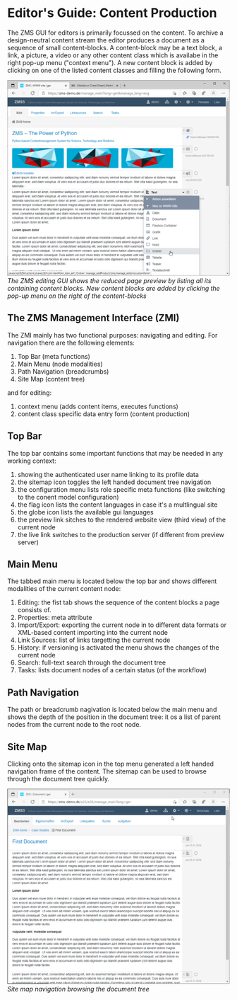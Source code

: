 
# <a id="editorsguide"></a>Editor's Guide: Content Production

The ZMS GUI for editors is primarily focussed on the content. To archive a design-neutral content stream
the editor produces a document as a sequence of small content-blocks. A content-block may be a text block, a link, a picture, a video or any other content class which is availabe in the right pop-up menu ("context menu").
A new content block is added by clicking on one of the listed content classes and filling the following form.


![ZMS GUI](images/edit_gui_start_en.gif)
*The ZMS editing GUI shows the reduced page preview by listing all its containing content blocks. New content blocks are added by clicking the pop-up menu on the right of the content-blocks*

## <a id="zmi"></a>The ZMS Management Interface (ZMI)

The ZMI mainly has two functional purposes: navigating and editing. For navigation there are the following elements:
1. Top Bar (meta functions)
2. Main Menu (node modalities)
3. Path Navigation (breadcrumbs)
4. Site Map (content tree)

and for editing:
1. context menu (adds content items, executes functions)
2. content class specific data entry form (content production)

## <a id="topbar"></a>Top Bar
The top bar contains some important functions that may be needed in any working context:
1. showing the authenticated user name linking to its profile data
2. the sitemap icon toggles the left handed document tree navigation
3. the configuration menu lists role specific meta functions (like switching to the conent model configuration)
4. the flag icon lists the content languages in case it's a multlingual site
5. the globe icon lists the available gui languages
6. the preview link sitches to the rendered website view (third view) of the current node
7. the live link switches to the production server (if different from preview server)


## <a id="mainmenu"></a>Main Menu
The tabbed main menu is located below the top bar and shows different modalities of the current content node:
1. Editing: the fist tab shows the sequence of the content blocks a page consists of.
2. Properties: meta attribute
3. Import/Export: exporting the current node in to different data formats or XML-based content importing into the current node
4. Link Sources: list of links targetting the current node
5. History: if versioning is activated the menu shows the changes of the current node
5. Search: full-text search through the document tree
6. Tasks: lists document nodes of a certain status (of the workflow)


## <a id="breadcrumbs"></a>Path Navigation 
The path or breadcrumb nagivation is located below the main menu and shows the depth of the position in the document tree: it os a list of parent nodes from the current node to the root node. 


## <a id="sitemap"></a>Site Map
Clicking onto the sitemap icon in the top menu generated a left handed navigation frame of the content. The sitemap can be used to browse through the document tree quickly.

![ZMS GUI](images/edit_gui_sitemap_en.gif)
*Site map navigation browsing the document tree*




